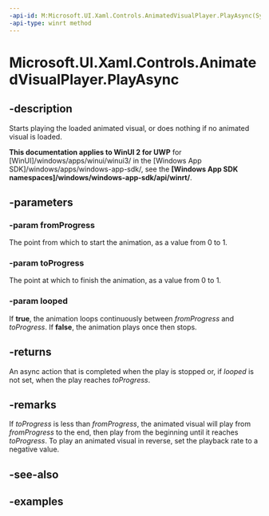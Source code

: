 ```yaml
---
-api-id: M:Microsoft.UI.Xaml.Controls.AnimatedVisualPlayer.PlayAsync(System.Double,System.Double,System.Boolean)
-api-type: winrt method
---
```


<!-- Method syntax.
public IAsyncAction AnimatedVisualPlayer.PlayAsync(Double fromProgress, Double toProgress, Boolean looped)
-->

# Microsoft.UI.Xaml.Controls.AnimatedVisualPlayer.PlayAsync

## -description

Starts playing the loaded animated visual, or does nothing if no animated visual is loaded.

**This documentation applies to WinUI 2 for UWP** for [WinUI]/windows/apps/winui/winui3/ in the [Windows App SDK]/windows/apps/windows-app-sdk/, see the **[Windows App SDK namespaces]/windows/windows-app-sdk/api/winrt/**.

## -parameters

### -param fromProgress

The point from which to start the animation, as a value from 0 to 1.

### -param toProgress

The point at which to finish the animation, as a value from 0 to 1.

### -param looped

If **true**, the animation loops continuously between _fromProgress_ and _toProgress_. If **false**, the animation plays once then stops.

## -returns

An async action that is completed when the play is stopped or, if _looped_ is not set, when the play reaches _toProgress_.

## -remarks

If _toProgress_ is less than _fromProgress_, the animated visual will play from _fromProgress_ to the end, then play from the beginning until it reaches _toProgress_. To play an animated visual in reverse, set the playback rate to a negative value.

## -see-also

## -examples

